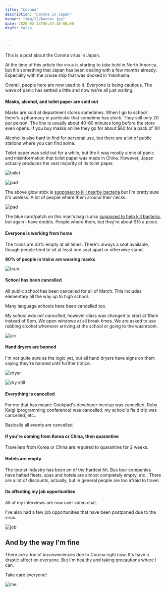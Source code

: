 ```yaml
---
title: "Corona"
description: "Corona in Japan"
banner: "img/12/banner.jpg"
date: 2020-03-13T06:57:10-08:00
draft: false



---
```




This is a post about the Corona virus in Japan.

At the time of this article the virus is starting to take hold in North America, but it's something that Japan has been dealing with a few months already. Especially with the cruise ship that was docked in Yokohama. 

Overall, people here are now used to it. Everyone is being cautious. The wave of panic has settled a little and now we're all just waiting. 

<style>
  img { display: block; margin: auto;}
</style>



#### Masks, alcohol, and toilet paper are sold out

Masks are sold at department stores sometimes. When I go to school there's a pharmacy in particular that sometime has stock. They sell only 20 per person. The line is usually about 40-60 minutes long before the store even opens. If you buy masks online they go for about $60 for a pack of 10!

Alcohol is also hard to find for personal use, but there are a lot of public stations where you can find some.

Toilet paper was sold out for a while, but the it was mostly a mix of panic and misinformation that toilet paper was made in China. However, Japan actually produces the vast majority of its toilet paper.

![toilet](https://japan.nathanwillson.com/img/12/toilet_paper.jpg)



![pad](https://japan.nathanwillson.com/img/12/bacteria_stick.jpg)

The above glow stick is <u>supposed to kill nearby bacteria</u> but I'm pretty sure it's useless. A lot of people where them around their necks.



![pad](https://japan.nathanwillson.com/img/12/bacteria_pad.jpg)

The blue card/patch on this man's bag is also <u>supposed to help kill bacteria</u>, but again I have doubts. People where them, but they're about $15 a piece. 



#### Everyone is working from home

The trains are 30% empty at all times. There's always a seat available, though people tend to sit at least one seat apart or otherwise stand.

**80% of people in trains are wearing masks**.

![train](https://japan.nathanwillson.com/img/12/train.jpg)

#### School has been cancelled

All public school has been cancelled for all of March. This includes elementary all the way up to high school. 

Many language schools have been cancelled too. 

*My school was not cancelled*, however class was changed to start at 10am instead of 9pm. We open windows at all break times. We are asked to use rubbing alcohol whenever arriving at the school or going to the washroom.

![alc](https://japan.nathanwillson.com/img/12/alcohol.jpg)

#### Hand dryers are banned

I'm not quite sure as the logic yet, but all hand dryers have signs on them saying they're banned until further notice. 

![dryer](https://japan.nathanwillson.com/img/12/hand_dryer.jpg)

![dry still](https://japan.nathanwillson.com/img/12/hand_dryer_2.jpg)

#### Everything is cancelled

For me that has meant: Cookpad's developer meetup was cancelled, Ruby Kaigi (programming conference) was cancelled, my school's field trip was cancelled, etc.. 

Basically all events are cancelled.



#### If you're coming from Korea or China, then quarantine

Travellers from Korea or China are required to quarantine for 2 weeks. 



#### Hotels are empty

The tourist industry has been on of the hardest hit. Bus tour companies have halted fleets, spas and hotels are almost completely empty, etc.. There are a lot of discounts, actually, but in general people are too afraid to travel. 



#### Its affecting my job opportunities

All of my interviews are now over video chat. 

I've also had a few job opportunities that have been postponed due to the virus.

![job](https://japan.nathanwillson.com/img/12/job.jpg)




## And by the way I'm fine

There are a ton of inconveniences due to Corona right now. It's have a drastic affect on everyone. But I'm healthy and taking precautions where I can. 

Take care everyone!

![me](https://japan.nathanwillson.com/img/12/mask_3.jpg)